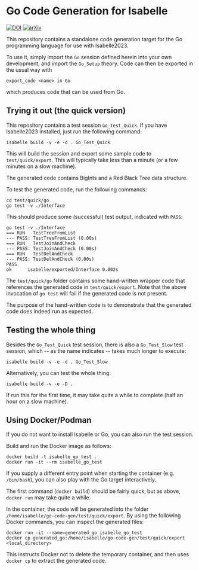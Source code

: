 # Go Code Generation for Isabelle

[![DOI](https://zenodo.org/badge/697269869.svg)](https://zenodo.org/badge/latestdoi/697269869)
[![arXiv](https://img.shields.io/badge/arXiv-2310.02704-b31b1b.svg)](https://arxiv.org/abs/2310.02704)

This repository contains a standalone code generation target for the Go
programming language for use with Isabelle2023.

To use it, simply import the `Go` session defined herein into your own development,
and import the `Go_Setup` theory. Code can then be exported in the usual way with

~~~isabelle
export_code <name> in Go
~~~

which produces code that can be used from Go.

## Trying it out (the quick version)

This repository contains a test session `Go_Test_Quick`. If you have
Isabelle2023 installed, just run the following command:

~~~shell
isabelle build -v -e -d . Go_Test_Quick
~~~

This will build the session and export some sample code to `test/quick/export`.
This will typically take less than a minute (or a few minutes on a slow
machine).

The generated code contains BigInts and a Red Black Tree data structure.

To test the generated code, run the following commands:

~~~shell
cd test/quick/go
go test -v ./Interface
~~~

This should produce some (successful) test output, indicated with `PASS`:

~~~data
go test -v ./Interface
=== RUN   TestTreeFromList
--- PASS: TestTreeFromList (0.00s)
=== RUN   TestJoinAndCheck
--- PASS: TestJoinAndCheck (0.00s)
=== RUN   TestDelAndCheck
--- PASS: TestDelAndCheck (0.00s)
PASS
ok  	isabelle/exported/Interface	0.002s
~~~

The `test/quick/go` folder contains some hand-written wrapper code that
references the generated code in `test/quick/export`. Note that the above
invocation of `go test` will fail if the generated code is not present.

The purpose of the hand-written code is to demonstrate that the generated code
does indeed run as expected.

## Testing the whole thing

Besides the `Go_Test_Quick` test session, there is also a `Go_Test_Slow` test
session, which -- as the name indicates -- takes much longer to execute:

~~~shell
isabelle build -v -e -d . Go_Test_Slow
~~~

Alternatively, you can test the whole thing:

~~~shell
isabelle build -v -e -D .
~~~

If run this for the first time, it may take quite a while to complete (half an
hour on a slow machine).

## Using Docker/Podman

If you do not want to install Isabelle or Go, you can also run the test
session.

Build and run the Docker image as follows:

~~~shell
docker build -t isabelle_go_test .
docker run -it --rm isabelle_go_test
~~~

If you supply a different entry point when starting the container (e.g.
`/bin/bash`), you can also play with the Go target interactively.

The first command (`docker build`) should be fairly quick, but as above,
`docker run` may take quite a while.

In the container, the code will be generated into the folder
`/home/isabelle/go-code-gen/test/quick/export`. By using the following Docker
commands, you can inspect the generated files:

~~~shell
docker run -it --name=generated_go isabelle_go_test
docker cp generated_go:/home/isabelle/go-code-gen/test/quick/export <local_directory>
~~~

This instructs Docker not to delete the temporary container, and then uses
`docker cp` to extract the generated code.
